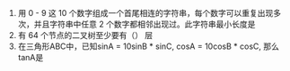 1. 用 0 - 9 这 10 个数字组成一个首尾相连的字符串，每个数字可以重复出现多次，并且字符串中任意 2 个数字都相邻出现过。此字符串最小长度是
2. 有 64 个节点的二叉树至少要有（） 层
3.  在三角形ABC中，已知sinA = 10sinB * sinC, cosA = 10cosB * cosC, 那么tanA是

